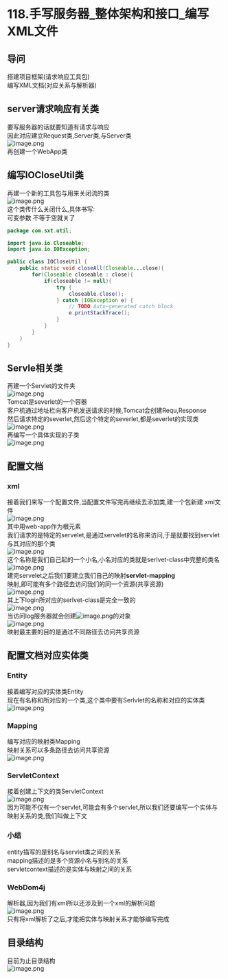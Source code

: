 # 118.手写服务器_整体架构和接口_编写XML文件

<a name="FUqSi"></a>
## 导问
搭建项目框架(请求响应工具包)<br />编写XML文档(对应关系与解析器)


<a name="bog61"></a>
## server请求响应有关类
要写服务器的话就要知道有请求与响应<br />因此对应建立Request类,Server类,与Server类<br />![image.png](https://cdn.nlark.com/yuque/0/2019/png/349894/1560398479873-285cf81f-977e-47ca-aedb-d9426e96975a.png#align=left&display=inline&height=129&name=image.png&originHeight=258&originWidth=1101&size=178046&status=done&width=550.5)<br />再创建一个WebApp类

<a name="TdP5x"></a>
## 编写IOCloseUtil类
再建一个新的工具包与用来关闭流的类<br />![image.png](https://cdn.nlark.com/yuque/0/2019/png/349894/1560398524800-4f66c6df-713c-46d0-8ca1-80081a313b40.png#align=left&display=inline&height=60&name=image.png&originHeight=52&originWidth=233&size=16591&status=done&width=268)<br />这个类传什么关闭什么,具体书写:<br />可变参数 不等于空就关了
```java
package com.sxt.util;

import java.io.Closeable;
import java.io.IOException;

public class IOCloseUtil {
	public static void closeAll(Closeable...close){
		for(Closeable closeable : close){
			if(closeable != null){
				try {
					closeable.close();
				} catch (IOException e) {
					// TODO Auto-generated catch block
					e.printStackTrace();
				}
			}
		}
	}
}

```

<a name="dgiFC"></a>
## Servle相关类
再建一个Servlet的文件夹<br />![image.png](https://cdn.nlark.com/yuque/0/2019/png/349894/1560398561818-c7c9df49-289f-4739-8d38-e65aa8f65633.png#align=left&display=inline&height=40&name=image.png&originHeight=36&originWidth=167&size=10581&status=done&width=187)<br />Tomcat是severlet的一个容器<br />客户机通过地址栏向客户机发送请求的时候,Tomcat会创建Requ,Response<br />然后请求特定的severlet,然后这个特定的severlet,都是severlet的实现类<br />![image.png](https://cdn.nlark.com/yuque/0/2019/png/349894/1560398722682-c903aeb9-4436-4adf-8b4d-a70a274e77e9.png#align=left&display=inline&height=195&name=image.png&originHeight=389&originWidth=1216&size=191372&status=done&width=608)<br />再编写一个具体实现的子类<br />![image.png](https://cdn.nlark.com/yuque/0/2019/png/349894/1560398761510-9d527295-dfd7-4c22-969c-79e24e77a5ee.png#align=left&display=inline&height=212&name=image.png&originHeight=424&originWidth=1217&size=239660&status=done&width=608.5)

<a name="nb5RJ"></a>
## 配置文档
<a name="aqFkY"></a>
### xml
接着我们来写一个配置文件,当配置文件写完再继续去添加类,建一个包新建 xml文件<br />![image.png](https://cdn.nlark.com/yuque/0/2019/png/349894/1560398857918-f3e5ae44-7923-4e0a-a8d6-6f95c8645135.png#align=left&display=inline&height=28&name=image.png&originHeight=56&originWidth=162&size=12814&status=done&width=81)<br />其中用web-app作为根元素<br />我们请求的是特定的servelet,是通过servelet的名称来访问,于是就要找到servlet与其对应的那个类<br />![image.png](https://cdn.nlark.com/yuque/0/2019/png/349894/1560399029447-35642aa7-ff16-47ef-b11f-18ec696c4d3b.png#align=left&display=inline&height=175&name=image.png&originHeight=300&originWidth=882&size=135007&status=done&width=514)<br />这个名称是我们自己起的一个小名,小名对应的类就是serlvet-class中完整的类名<br />![image.png](https://cdn.nlark.com/yuque/0/2019/png/349894/1560399140412-68d16fb2-3a86-40e0-b468-d8652b9f0923.png#align=left&display=inline&height=152&name=image.png&originHeight=304&originWidth=1114&size=213060&status=done&width=557)<br />建完servelet之后我们要建立我们自己的映射**servlet-mapping**<br />映射,即可能有多个路径去访问我们的同一个资源(共享资源)<br />![image.png](https://cdn.nlark.com/yuque/0/2019/png/349894/1560399195248-ea07aef1-ad72-4e42-ac86-2538a0ecc91d.png#align=left&display=inline&height=115&name=image.png&originHeight=231&originWidth=608&size=161576&status=done&width=304)<br />其上下login所对应的serlvet-class是完全一致的<br />![image.png](https://cdn.nlark.com/yuque/0/2019/png/349894/1560399254304-e56db8aa-7531-4bf2-ada9-d1d67913e98e.png#align=left&display=inline&height=279&name=image.png&originHeight=557&originWidth=1325&size=630304&status=done&width=662.5)<br />当访问log服务器就会创建![image.png](https://cdn.nlark.com/yuque/0/2019/png/349894/1560399330061-d06c381b-4ee2-4d1d-885e-37296c8da702.png#align=left&display=inline&height=27&name=image.png&originHeight=53&originWidth=196&size=13959&status=done&width=98)的对象 <br />![image.png](https://cdn.nlark.com/yuque/0/2019/png/349894/1560399403448-0f71ae77-33a0-48ee-ae50-cb5c17950f2f.png#align=left&display=inline&height=168&name=image.png&originHeight=336&originWidth=1635&size=306052&status=done&width=817.5)<br />映射最主要的目的是通过不同路径去访问共享资源

<a name="vORWA"></a>
## 配置文档对应实体类
<a name="afdD4"></a>
### Entity
接着编写对应的实体类Entity<br />现在有名称和所对应的一个类,这个类中要有Serlvlet的名称和对应的实体类<br />![image.png](https://cdn.nlark.com/yuque/0/2019/png/349894/1560399608891-9010b4a8-cd0d-42de-ae72-a9b8e6e44ac9.png#align=left&display=inline&height=263&name=image.png&originHeight=525&originWidth=1542&size=512170&status=done&width=771)

<a name="SC1sT"></a>
### Mapping
编写对应的映射类Mapping<br />映射关系可以多条路径去访问共享资源<br />![image.png](https://cdn.nlark.com/yuque/0/2019/png/349894/1560399637478-31f9420c-02dc-42db-a6d7-a79130163b2b.png#align=left&display=inline&height=264&name=image.png&originHeight=527&originWidth=1265&size=494917&status=done&width=632.5)
<a name="cPNn6"></a>
### ServletContext
接着创建上下文的类ServletContext<br />![image.png](https://cdn.nlark.com/yuque/0/2019/png/349894/1560399822934-1fa3aeb3-5382-448a-92bf-2556c46a227f.png#align=left&display=inline&height=180&name=image.png&originHeight=359&originWidth=1374&size=255221&status=done&width=687)<br />因为可能不仅有一个servlet,可能会有多个servlet,所以我们还要编写一个实体与映射关系的类,我们叫做上下文

<a name="cNn0U"></a>
### 小结
entity描写的是别名与servlet类之间的关系<br />mapping描述的是多个资源小名与别名的关系<br />servletcontext描述的是实体与映射之间的关系

<a name="q0FqB"></a>
### WebDom4j
解析器,因为我们有xml所以还涉及到一个xml的解析问题<br />![image.png](https://cdn.nlark.com/yuque/0/2019/png/349894/1560399881625-ee739b43-c573-4128-8625-1785681431b7.png#align=left&display=inline&height=237&name=image.png&originHeight=473&originWidth=1211&size=301051&status=done&width=605.5)<br />只有将xml解析了之后,才能把实体与映射关系才能够编写完成

<a name="UnQ76"></a>
## 目录结构
目前为止目录结构<br />![image.png](https://cdn.nlark.com/yuque/0/2019/png/349894/1560399996519-956b5530-0c52-4b45-b4d3-d43be375a77d.png#align=left&display=inline&height=353&name=image.png&originHeight=506&originWidth=354&size=134177&status=done&width=247)
